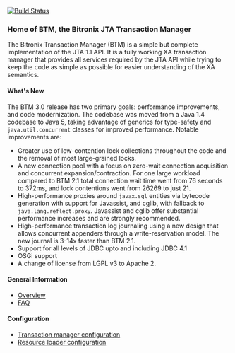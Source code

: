 [![Build Status](https://www.travis-ci.org/bitronix/btm.png?branch=master)](https://www.travis-ci.org/bitronix/btm)

### Home of BTM, the Bitronix JTA Transaction Manager ###

The Bitronix Transaction Manager (BTM) is a simple but complete implementation of the JTA 1.1 API. It is a fully 
working XA transaction manager that provides all services required by the JTA API while trying to keep the code 
as simple as possible for easier understanding of the XA semantics.

#### What's New ####
The BTM 3.0 release has two primary goals: performance improvements, and code modernization.  The codebase was moved from
a Java 1.4 codebase to Java 5, taking advantage of generics for type-safety and `java.util.concurrent` classes for improved
performance.  Notable improvements are:
* Greater use of low-contention lock collections throughout the code and the removal of most large-grained locks.
* A new connection pool with a focus on zero-wait connection acquisition and concurrent expansion/contraction. For one large
workload compared to BTM 2.1 total connection wait time went from 76 seconds to 372ms, and lock contentions went from 26269
to just 21.
* High-performance proxies around `javax.sql` entities via bytecode generation with support for Javassist, and cglib, with 
fallback to `java.lang.reflect.proxy`.  Javassist and cglib offer substantial performance increases and are strongly recommended.
* High-performance transaction log journaling using a new design that allows concurrent appenders through a 
write-reservation model.  The new journal is 3-14x faster than BTM 2.1.
* Support for all levels of JDBC upto and including JDBC 4.1
* OSGi support
* A change of license from LGPL v3 to Apache 2.

#### General Information ####
* [Overview](https://github.com/bitronix/btm/wiki/Overview)
* [FAQ](https://github.com/bitronix/btm/wiki/FAQ)

#### Configuration ####
* [Transaction manager configuration](https://github.com/bitronix/btm/wiki/Transaction-manager-configuration)
* [Resource loader configuration](https://github.com/bitronix/btm/wiki/Resource-loader-configuration)
